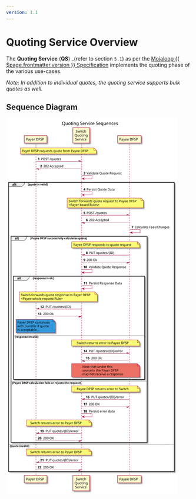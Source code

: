 ```yaml
---
version: 1.1
---
```


# Quoting Service Overview
The **Quoting Service** (**QS**) _(refer to section `5.1`) as per the [Mojaloop  {{ $page.frontmatter.version }} Specification](/api) implements the quoting phase of the various use-cases.

_Note: In addition to individual quotes, the quoting service supports bulk quotes as well._

## Sequence Diagram

![](./assets/diagrams/sequence/seq-quotes-1.0.0.svg)

